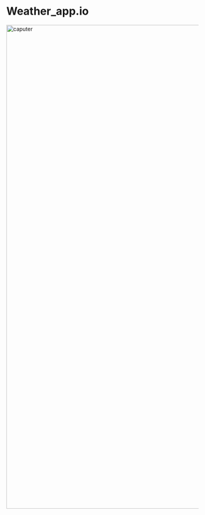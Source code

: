 # Weather_app.io
<img width="1267" alt="caputer" src="https://github.com/prashantinagdeve/Weather_app.io/assets/143287039/62fc6285-8405-45de-a5b8-2a9a1e979ca4">
